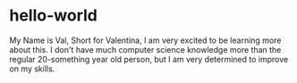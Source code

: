 # hello-world

My Name is Val, Short for Valentina, I am very excited to be learning more about this. 
I don't have much computer science knowledge more than the regular 20-something year old person, but I am very determined to improve on my skills. 
